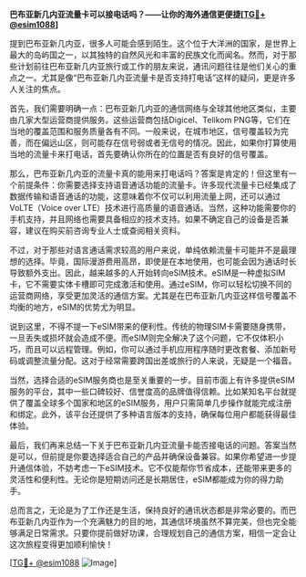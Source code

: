 **巴布亚新几内亚流量卡可以接电话吗？——让你的海外通信更便捷[[TG💪+ @esim1088](https://t.me/s/esim1088)]**

提到巴布亚新几内亚，很多人可能会感到陌生。这个位于大洋洲的国家，是世界上最大的岛屿国之一，以其独特的自然风光和丰富的民族文化而闻名。然而，对于那些计划前往巴布亚新几内亚旅行或工作的朋友来说，通讯问题往往是他们关心的重点之一。尤其是像“巴布亚新几内亚流量卡是否支持打电话”这样的疑问，更是许多人关注的焦点。

首先，我们需要明确一点：巴布亚新几内亚的通信网络与全球其他地区类似，主要由几家大型运营商提供服务。这些运营商包括Digicel、Telikom PNG等，它们在当地的覆盖范围和服务质量各有不同。一般来说，在城市地区，信号覆盖较为完善，而在偏远山区，则可能存在信号弱或者无信号的情况。因此，如果你打算使用当地的流量卡来打电话，首先要确认你所在的位置是否有良好的信号覆盖。

那么，巴布亚新几内亚的流量卡真的能用来打电话吗？答案是肯定的！但这里有一个前提条件：你需要选择支持语音通话功能的流量卡。许多现代流量卡已经集成了数据传输和语音通话的功能，这意味着你不仅可以利用流量上网，还可以通过VoLTE（Voice over LTE）技术进行高质量的语音通话。当然，这种功能需要你的手机支持，并且网络也需要具备相应的技术支持。如果不确定自己的设备是否兼容，建议在购买前咨询专业人士或查阅相关资料。

不过，对于那些对语言通话需求较高的用户来说，单纯依赖流量卡可能并不是最理想的选择。毕竟，国际漫游费用高昂，即使是在本地使用，也可能会因为通话时长导致额外支出。因此，越来越多的人开始转向eSIM技术。eSIM是一种虚拟SIM卡，它不需要实体卡槽即可完成激活和使用。通过eSIM，你可以轻松切换不同的运营商网络，享受更加灵活的通信方案。尤其是在巴布亚新几内亚这样信号覆盖不均衡的地方，eSIM的优势尤为明显。

说到这里，不得不提一下eSIM带来的便利性。传统的物理SIM卡需要随身携带，一旦丢失或损坏就会造成不便。而eSIM则完全解决了这个问题，它不仅体积小巧，而且可以远程管理。例如，你可以通过手机应用程序随时更改套餐、添加新号码或调整流量分配。这对于经常需要跨国出差或旅行的人来说，无疑是一个福音。

当然，选择合适的eSIM服务商也是至关重要的一步。目前市面上有许多提供eSIM服务的平台，其中一些口碑较好、信誉度高的品牌值得信赖。比如某知名平台就提供了覆盖全球多个国家和地区的eSIM服务，用户只需简单几步操作就能完成注册和绑定。此外，该平台还提供了多种语言版本的支持，确保每位用户都能获得最佳体验。

最后，我们再来总结一下关于巴布亚新几内亚流量卡能否接电话的问题。答案当然是可以，但前提是你要选择适合自己的产品并确保设备兼容。如果你希望进一步提升通信体验，不妨考虑一下eSIM技术。它不仅能帮你节省成本，还能带来更多的灵活性和便利性。无论你是短期访问还是长期居住，eSIM都能成为你的得力助手。

总而言之，无论是为了工作还是生活，保持良好的通讯状态都是非常必要的。而巴布亚新几内亚作为一个充满魅力的目的地，其通信环境虽然不算完美，但也完全能够满足日常需求。只要你提前做好功课，合理规划自己的通信方案，相信一定会让这次旅程变得更加顺利愉快！

[[TG💪+ @esim1088](https://t.me/s/esim1088) ![Image](https://i.postimg.cc/4NQfJmqS/Snipaste-2025-05-13-00-14-12.png)]
